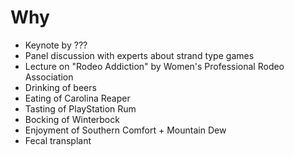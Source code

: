 # Why

* Keynote by ???
* Panel discussion with experts about strand type games
* Lecture on "Rodeo Addiction" by Women's Professional Rodeo Association
* Drinking of beers
* Eating of Carolina Reaper
* Tasting of PlayStation Rum
* Bocking of Winterbock
* Enjoyment of Southern Comfort + Mountain Dew
* Fecal transplant
